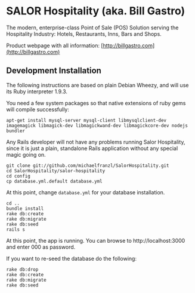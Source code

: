SALOR Hospitality (aka. Bill Gastro)
====================================

The modern, enterprise-class Point of Sale (POS) Solution serving the Hospitality Industry: Hotels, Restaurants, Inns, Bars and Shops.

Product webpage with all information: [http://billgastro.com](http://billgastro.com)



Development Installation
------------------------

The following instructions are based on plain Debian Wheezy, and will use its Ruby interpreter 1.9.3.

You need a few system packages so that native extensions of ruby gems will compile successfully:

    apt-get install mysql-server mysql-client libmysqlclient-dev imagemagick libmagick-dev libmagickwand-dev libmagickcore-dev nodejs bundler

Any Rails developer will not have any problems running Salor Hospitality, since it is just a plain, standalone Rails application without any special magic going on.

    git clone git://github.com/michaelfranzl/SalorHospitality.git
    cd SalorHospitality/salor-hospitality
    cd config
    cp database.yml.default database.yml

At this point, change `database.yml` for your database installation.

    cd ..
    bundle install
    rake db:create
    rake db:migrate
    rake db:seed
    rails s

At this point, the app is running. You can browse to http://localhost:3000 and enter 000 as password.

If you want to re-seed the database do the following:

    rake db:drop
    rake db:create
    rake db:migrate
    rake db:seed